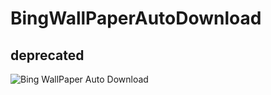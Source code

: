 # BingWallPaperAutoDownload
## deprecated
![Bing WallPaper Auto Download](https://github.com/joengit/BingWallPaperAutoDownload/workflows/Auto%20Download/badge.svg)
